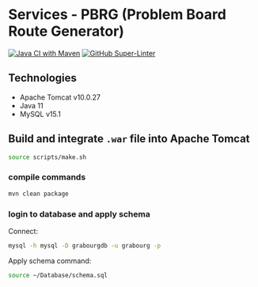 # Services - PBRG (Problem Board Route Generator)

[![Java CI with Maven](https://github.com/tmcowley/pbrg-services/actions/workflows/maven.yml/badge.svg)](https://github.com/tmcowley/pbrg-services/actions/workflows/maven.yml)
[![GitHub Super-Linter](https://github.com/tmcowley/pbrg-services/workflows/Lint%20Code%20Base/badge.svg)](https://github.com/marketplace/actions/super-linter)

## Technologies
- Apache Tomcat v10.0.27
- Java 11
- MySQL v15.1

## Build and integrate `.war` file into Apache Tomcat
```bash
source scripts/make.sh
```

### compile commands
```bash
mvn clean package
```

### login to database and apply schema
Connect:
```bash
mysql -h mysql -D grabourgdb -u grabourg -p
```
Apply schema command:
```bash
source ~/Database/schema.sql
```
